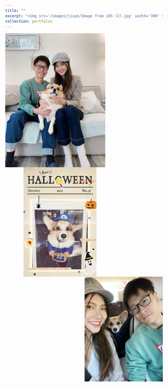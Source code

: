 ```yaml
---
title: ""
excerpt: "<img src='/images/jiuye/Image from iOS (2).jpg' width='300' style='float:left'><img src='/images/jiuye/Image from iOS (3).jpg' width='380' style='float:left'><img src='/images/jiuye/Facetune_18-10-2020-17-24-51.JPG' width='300' style='float:right'><img src='/images/jiuye/Snapseed (2).jpg' width='300' style='float:left'><img src='/images/jiuye/Snapseed.jpg' width='300' style='float:right'><img src='/images/jiuye/Image from iOS (4).jpg' width='300' style='float:left'><img src='/images/jiuye/Image from iOS (5).jpg' width='300' style='float:right'>"
collection: portfolio
---
```


<img src='/images/jiuye/Image from iOS (2).jpg' width='320' style='float:left'><img src='/images/jiuye/Image from iOS (3).jpg' width='350' style='float:left'><img src='/images/jiuye/Facetune_18-10-2020-17-24-51.JPG' width='250' style='float:right'>
